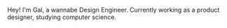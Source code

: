 Hey! I'm Gal, a wannabe Design Engineer. Currently working as a product designer, studying computer science.
